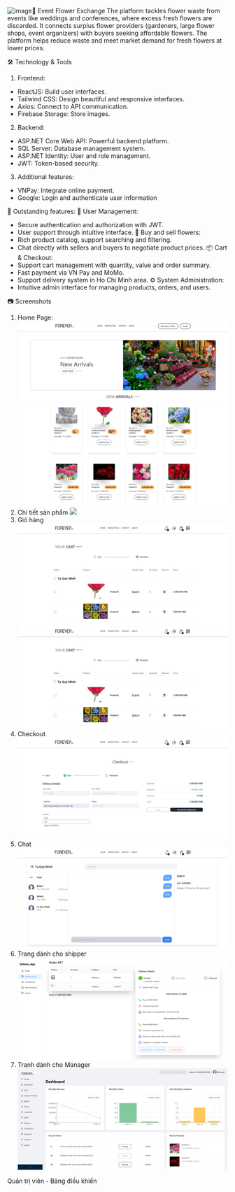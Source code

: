 ![image](https://github.com/user-attachments/assets/d1cf2a5a-77f1-4d62-9210-7e11a071867d)🌸 Event Flower Exchange
The platform tackles flower waste from events like weddings and conferences, where excess fresh flowers are discarded. It connects surplus flower providers (gardeners, large flower shops, event organizers) with buyers seeking affordable flowers. The platform helps reduce waste and meet market demand for fresh flowers at lower prices.

🛠️ Technology & Tools
1. Frontend:
+ ReactJS: Build user interfaces.
+ Tailwind CSS: Design beautiful and responsive interfaces.
+ Axios: Connect to API communication.
+ Firebase Storage: Store images.
  
2. Backend:
+ ASP.NET Core Web API: Powerful backend platform.
+ SQL Server: Database management system.
+ ASP.NET Identity: User and role management.
+ JWT: Token-based security.

3. Additional features:
+ VNPay: Integrate online payment.
+ Google: Login and authenticate user information
  
🚀 Outstanding features:
🌿 User Management:
+ Secure authentication and authorization with JWT.
+ User support through intuitive interface.
🌸 Buy and sell flowers:
+ Rich product catalog, support searching and filtering.
+ Chat directly with sellers and buyers to negotiate product prices.
📦 Cart & Checkout:
+ Support cart management with quantity, value and order summary.
+ Fast payment via VN Pay and MoMo.
+ Support delivery system in Ho Chi Minh area.
⚙️ System Administration:
+ Intuitive admin interface for managing products, orders, and users.

📷 Screenshots
1. Home Page: 
![](image/HomePage.png)
![](image/HomePage1.png)
2. Chi tiết sản phẩm
![](image/DetailProduct.png)
3. Giỏ hàng 
![](image/Cart.png)
![](image/Cart1.png)
4. Checkout
![](image/Checkout.png)
5. Chat
![](image/Chat.png)
6. Trang dành cho shipper
![](image/DeliveryPage.png)
7. Tranh dành cho Manager
![](image/ManagerPage.png)


Quản trị viên - Bảng điều khiển
 
